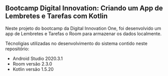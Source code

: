 <h2>Bootcamp Digital Innovation: Criando um App de Lembretes e Tarefas com Kotlin</h2>

Neste projeto do bootcamp da Digital Innovation One, foi desenvolvido um app de Lembretes e Tarefas o Room para armazenar os dados localmente.


Técnoligias utilizadas no desenvolvimento do sistema contido neste repositório:


* Android Studio 2020.3.1
* Room versão 2.3.0
* Kotlin versão 1.5.20


